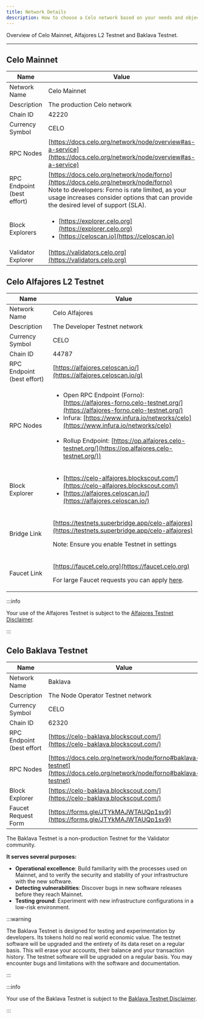 ```yaml
---
title: Network Details
description: How to choose a Celo network based on your needs and objectives.
---
```


Overview of Celo Mainnet, Alfajores L2 Testnet and Baklava Testnet.

---

## Celo Mainnet

| Name                       | Value                                                                                                                                                                                           |
| -------------------------- | ----------------------------------------------------------------------------------------------------------------------------------------------------------------------------------------------- |
| Network Name               | Celo Mainnet                                                                                                                                                                                    |
| Description                | The production Celo network                                                                                                                                                                     |
| Chain ID                   | 42220                                                                                                                                                                                           |
| Currency Symbol            | CELO                                                                                                                                                                                            |
| RPC Nodes                  | [https://docs.celo.org/network/node/overview#as-a-service](https://docs.celo.org/network/node/overview#as-a-service)                                                                            |
| RPC Endpoint (best effort) | [https://docs.celo.org/network/node/forno](https://docs.celo.org/network/node/forno) <br/> Note to developers: Forno is rate limited, as your usage increases consider options that can provide the desired level of support (SLA). |
| Block Explorers            | <ul><li>[https://explorer.celo.org](https://explorer.celo.org)</li><li>[https://celoscan.io](https://celoscan.io)</li></ul>                                                                     |
| Validator Explorer         | [https://validators.celo.org](https://validators.celo.org)                                                                                                                                      |

## Celo Alfajores L2 Testnet

| Name                       | Value                                                                                                                                                                                                                                                                                                                                                                                                                                                                                   |
| -------------------------- | --------------------------------------------------------------------------------------------------------------------------------------------------------------------------------------------------------------------------------------------------------------------------------------------------------------------------------------------------------------------------------------------------------------------------------------------------------------------------------------- |
| Network Name               | Celo Alfajores                                                                                                                                                                                                                                                                                                                                                                                                                                                                          |
| Description                | The Developer Testnet network                                                                                                                                                                                                                                                                                                                                                                                                                                                           |
| Currency Symbol            | CELO                                                                                                                                                                                                                                                                                                                                                                                                                                                                                    |
| Chain ID                   | 44787                                                                                                                                                                                                                                                                                                                                                                                                                                                                                   |
| RPC Endpoint (best effort) | [https://alfajores.celoscan.io/](https://alfajores.celoscan.io/g)                                                                                                                                                                                                                                                                                                                                                                                                  |
| RPC Nodes                  | <ul><li>Open RPC Endpoint (Forno): [https://alfajores-forno.celo-testnet.org/](https://alfajores-forno.celo-testnet.org/)</li><li>Infura: [https://www.infura.io/networks/celo](https://www.infura.io/networks/celo)</li><br/><li>Rollup Endpoint: [https://op.alfajores.celo-testnet.org/](https://op.alfajores.celo-testnet.org/))</li></ul> |
| Block Explorer             | <ul><li>[https://celo-alfajores.blockscout.com/](https://celo-alfajores.blockscout.com/) </li><li>[https://alfajores.celoscan.io/](https://alfajores.celoscan.io/)</li></ul>                                                                                                                                                                                                                                                                                                            |
| Bridge Link                | <p>[https://testnets.superbridge.app/celo-alfajores](https://testnets.superbridge.app/celo-alfajores)</p><p>Note: Ensure you enable Testnet in settings </p>                                                                                                                                                                                                                                                                                                                                                  |
| Faucet Link                | <p>[https://faucet.celo.org](https://faucet.celo.org)</p><p>For large Faucet requests you can apply [here](https://docs.google.com/forms/d/e/1FAIpQLSfpt3WikYt5-TsDHmUgfFCbZjmZMcWr9bO5H0csHcmMrl9sFw/viewform).</p>                                                                                                                                                                                                                                                                    |

:::info

Your use of the Alfajores Testnet is subject to the [Alfajores Testnet Disclaimer](/network/alfajores/disclaimer).

:::

## Celo Baklava Testnet

| Name                      | Value                                                                                                                |
| ------------------------- | -------------------------------------------------------------------------------------------------------------------- |
| Network Name              | Baklava                                                                                                              |
| Description               | The Node Operator Testnet network                                                                                    |
| Currency Symbol           | CELO                                                                                                                 |
| Chain ID                  | 62320                                                                                                                |
| RPC Endpoint (best effort | [https://celo-baklava.blockscout.com/](https://celo-baklava.blockscout.com/)                                     |
| RPC Nodes                 | [https://docs.celo.org/network/node/forno#baklava-testnet](https://docs.celo.org/network/node/forno#baklava-testnet) |
| Block Explorer            | [https://celo-baklava.blockscout.com/](https://celo-baklava.blockscout.com/)                           |
| Faucet Request Form       | [https://forms.gle/JTYkMAJWTAUQp1sv9](https://forms.gle/JTYkMAJWTAUQp1sv9)                                           |

The Baklava Testnet is a non-production Testnet for the Validator community.

**It serves several purposes:**

- **Operational excellence**: Build familiarity with the processes used on Mainnet, and to verify the security and stability of your infrastructure with the new software.
- **Detecting vulnerabilities**: Discover bugs in new software releases before they reach Mainnet.
- **Testing ground**: Experiment with new infrastructure configurations in a low-risk environment.

:::warning

The Baklava Testnet is designed for testing and experimentation by developers. Its tokens hold no real world economic value. The testnet software will be upgraded and the entirety of its data reset on a regular basis. This will erase your accounts, their balance and your transaction history. The testnet software will be upgraded on a regular basis. You may encounter bugs and limitations with the software and documentation.

:::

:::info

Your use of the Baklava Testnet is subject to the [Baklava Testnet Disclaimer](/network/baklava/disclaimer).

:::
